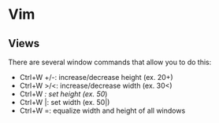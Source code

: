 # Vim

## Views
There are several window commands that allow you to do this:

* Ctrl+W +/-: increase/decrease height (ex. 20<C-w>+)
* Ctrl+W >/<: increase/decrease width (ex. 30<C-w><)
* Ctrl+W _: set height (ex. 50<C-w>_)
* Ctrl+W |: set width (ex. 50<C-w>|)
* Ctrl+W =: equalize width and height of all windows

